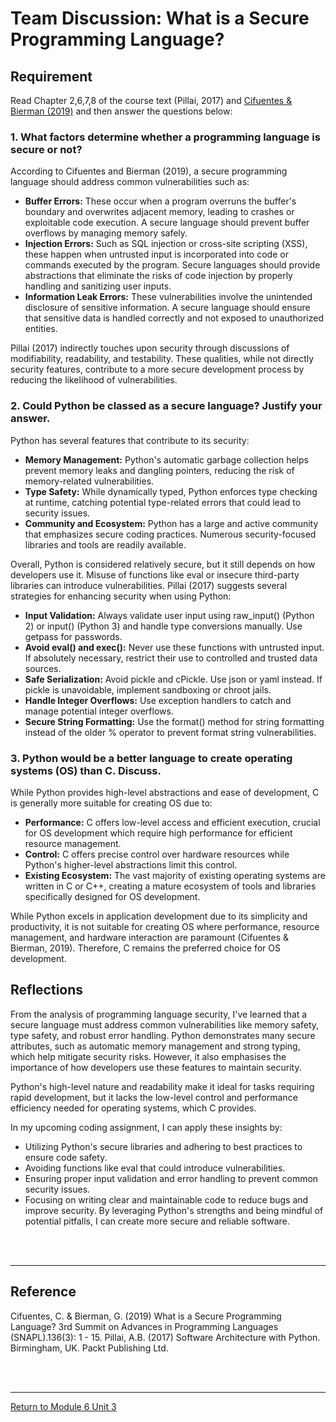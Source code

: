 # Team Discussion: What is a Secure Programming Language?

## Requirement
Read Chapter 2,6,7,8 of the course text (Pillai, 2017) and [Cifuentes & Bierman (2019)](SSD_Unit03_TeamActivityReference.pdf) and then answer the questions below:

### 1. What factors determine whether a programming language is secure or not?
According to Cifuentes and Bierman (2019), a secure programming language should address common vulnerabilities such as:
 - **Buffer Errors:** These occur when a program overruns the buffer's boundary and overwrites adjacent memory, leading to crashes or exploitable code execution. A secure language should prevent buffer overflows by managing memory safely.
 - **Injection Errors:** Such as SQL injection or cross-site scripting (XSS), these happen when untrusted input is incorporated into code or commands executed by the program. Secure languages should provide abstractions that eliminate the risks of code injection by properly handling and sanitizing user inputs.
 - **Information Leak Errors:** These vulnerabilities involve the unintended disclosure of sensitive information. A secure language should ensure that sensitive data is handled correctly and not exposed to unauthorized entities.

Pillai (2017) indirectly touches upon security through discussions of modifiability, readability, and testability. These qualities, while not directly security features, contribute to a more secure development process by reducing the likelihood of vulnerabilities.
   
### 2. Could Python be classed as a secure language? Justify your answer.
Python has several features that contribute to its security:
 - **Memory Management:** Python's automatic garbage collection helps prevent memory leaks and dangling pointers, reducing the risk of memory-related vulnerabilities.
 - **Type Safety:** While dynamically typed, Python enforces type checking at runtime, catching potential type-related errors that could lead to security issues.
 - **Community and Ecosystem:** Python has a large and active community that emphasizes secure coding practices. Numerous security-focused libraries and tools are readily available.

Overall, Python is considered relatively secure, but it still depends on how developers use it. Misuse of functions like eval or insecure third-party libraries can introduce vulnerabilities. 
Pillai (2017) suggests several strategies for enhancing security when using Python:
 - **Input Validation:** Always validate user input using raw_input() (Python 2) or input() (Python 3) and handle type conversions manually. Use getpass for passwords.
 - **Avoid eval() and exec():** Never use these functions with untrusted input. If absolutely necessary, restrict their use to controlled and trusted data sources.
 - **Safe Serialization:** Avoid pickle and cPickle. Use json or yaml instead. If pickle is unavoidable, implement sandboxing or chroot jails.
 - **Handle Integer Overflows:** Use exception handlers to catch and manage potential integer overflows.
 - **Secure String Formatting:** Use the format() method for string formatting instead of the older % operator to prevent format string vulnerabilities.

### 3. Python would be a better language to create operating systems (OS) than C. Discuss.
While Python provides high-level abstractions and ease of development, C is generally more suitable for creating OS due to:
 - **Performance:** C offers low-level access and efficient execution, crucial for OS development which require high performance for efficient resource management.
 - **Control:** C offers precise control over hardware resources while Python's higher-level abstractions limit this control.
 - **Existing Ecosystem:** The vast majority of existing operating systems are written in C or C++, creating a mature ecosystem of tools and libraries specifically designed for OS development.

While Python excels in application development due to its simplicity and productivity, it is not suitable for creating OS where performance, resource management, and hardware interaction are paramount (Cifuentes & Bierman, 2019). Therefore, C remains the preferred choice for OS development.

## Reflections
From the analysis of programming language security, I've learned that a secure language must address common vulnerabilities like memory safety, type safety, and robust error handling. Python demonstrates many secure attributes, such as automatic memory management and strong typing, which help mitigate security risks. However, it also emphasises the importance of how developers use these features to maintain security.

Python's high-level nature and readability make it ideal for tasks requiring rapid development, but it lacks the low-level control and performance efficiency needed for operating systems, which C provides.

In my upcoming coding assignment, I can apply these insights by:
 - Utilizing Python's secure libraries and adhering to best practices to ensure code safety.
 - Avoiding functions like eval that could introduce vulnerabilities.
 - Ensuring proper input validation and error handling to prevent common security issues.
 - Focusing on writing clear and maintainable code to reduce bugs and improve security.
By leveraging Python's strengths and being mindful of potential pitfalls, I can create more secure and reliable software.

<br><br>

---

## Reference
Cifuentes, C. & Bierman, G. (2019) What is a Secure Programming Language? 3rd Summit on Advances in Programming Languages (SNAPL).136(3): 1 - 15.
Pillai, A.B. (2017) Software Architecture with Python. Birmingham, UK. Packt Publishing Ltd.

<br><br>

---

[Return to Module 6 Unit 3](SSD_Unit03.md)
